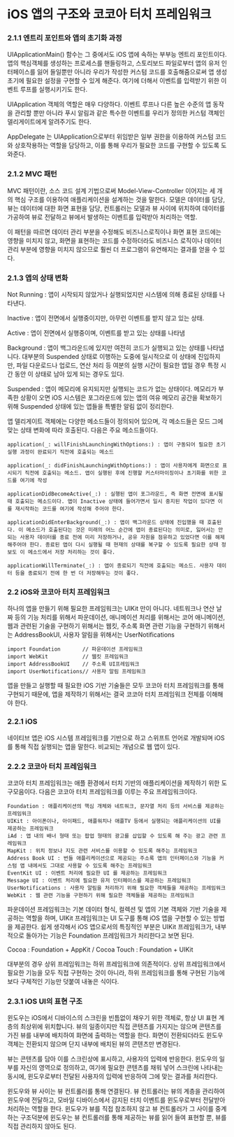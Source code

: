 # iOS 앱의 구조와 코코아 터치 프레임워크

### 2.1.1 엔트리 포인트와 앱의 초기화 과정

UIApplicationMain() 함수는 그 중에서도 iOS 앱에 속하는 부부능 엔트리 포인트이다. 앱의 핵심객체를 생성하는 프로세스를 핸들링하고, 스토리보드 파일로부터 앱의 유저 인터페이스를 잃어 들일뿐만 아니라 우리가 작성한 커스텀 코드를 호출해줌으로써 앱 생성 초기에 필요한 설정을 구현할 수 있게 해준다. 여기에 더해서 이벤트를 입력받기 위한 이벤트 루프를 실행시키기도 한다. 

UIApplication 객체의 역할은 매우 다양하다. 이벤트 루프나 다른 높은 수준의 앱 동작을 관리할 뿐만 아니라 푸시 알림과 같은 특수한 이벤트를 우리가 정의한 커스텀 객체인 델리게이트에게 알려주기도 한다. 

AppDelegate 는 UIApplication으로부터 위임받은 일부 권한을 이용하여 커스텀 코드와 상호작용하는 역할을 담당하고, 이를 통해 우리가 필요한 코드를 구현할 수 있도록 도와준다.

 ### 2.1.2 MVC 패턴
 
 MVC 패턴이란, 소스 코드 설계 기법으로써 Model-View-Controller 이어지는 세 개의 핵심 구조를 이용하여 애플리케이션을 설계하는 것을 말한다. 모델은 데이터를 담당, 뷰는 데이터에 대한 화면 표현을 담당, 컨트롤러는 모델과 뷰 사이에 위치하여 데이터를 가공하여 뷰로 전달하고 뷰에서 발생하는 이벤트를 입력받아 처리하는 역할.
 
 이 패턴을 따르면 데이터 관리 부분을 수정해도 비즈니스로직이나 화면 표현 코드에는 영향을 미치지 않고, 화면을 표현하는 코드를 수정하더라도 비즈니스 로직이나 데이터 관리 부분에 영향을 미치지 않으므로 훨씬 더 프로그램이 유연해지는 결과를 얻을 수 있다.
 
 ### 2.1.3 앱의 상태 변화
 
Not Running : 앱이 시작되지 않았거나 실행되었지만 시스템에 의해 종료된 상태를 나타낸다.

Inactive : 앱이 전면에서 실행중이지만, 아무런 이벤트를 받지 않고 있는 상태.
 
Active : 앱이 전면에서 실행중이며, 이벤트를 받고 있는 상태를 나타냄
 
Background : 앱이 백그라운드에 있지만 여전히 코드가 실행되고 있는 상태를 나타냅니다. 대부분의 Suspended 상태로 이행하는 도중에 일시적으로 이 상태에 진입하지만, 파일 다운로드나 업로드, 연산 처리 등 여분의 실행 시간이 필요한 앱일 경우 특정 시간 동안 이 상태로 남아 있게 되는 경우도 있다.

Suspended : 앱이 메모리에 유지되지만 실행되는 코드가 없는 상태이다. 메모리가 부족한 상황이 오면 iOS 시스템은 포그라운드에 있는 앱의 여유 메모리 공간을 확보하기 위해 Suspended 상태에 있는 앱들을 특별한 알림 없이 정리한다.

앱 델리게이트 객체에는 다양한 메소드들이 정의되어 있으며, 각 메소드들은 모드 그에 맞는 상태 변화에 따라 호출된다. 다음은 주요 메소드들이다.

    application(_: willFinishLaunchingWithOptions:) : 앱이 구동되어 필요한 초기 실행 과정이 완료되기 직전에 호출되는 메소드

    application(_: didFinishLaunchingWithOptions:) : 앱이 사용자에게 화면으로 표시되기 직전에 호출되는 메소드. 앱이 실행된 후에 진행할 커스터마이징이나 초기화를 위한 코드를 여기에 작성

    applicationDidBecomeActive(_:) : 실행된 앱이 포그라운드, 즉 화면 전면에 표시될 때 호출되는 메소드이다. 앱이 Inactive 상태에 들어가면서 일시 중지된 작업이 있다면 이를 재시작하는 코드를 여기에 작성해 주어야 한다. 

    applicationDidEnterBackground(_:) : 앱이 백그라운드 상태에 진입했을 때 호출된다. 이 메소드가 호출된다는 것은 미래의 어느 순간에 앱이 종료된다는 의미로, 잃어서는 안 되는 사용자 데이터를 종료 전에 미리 저장하거나, 공유 자원을 점유하고 있었다면 이를 해제해주어야 한다. 종료된 앱이 다시 실행될 때 현재의 상태를 복구할 수 있도록 필요한 상태 정보도 이 메소드에서 저장 처리하는 것이 좋다.

    applicationWillTerminate(_:) : 앱이 종료되기 직전에 호출되는 메소드. 사용자 데이터 등을 종료되기 전에 한 번 더 저장해두는 것이 좋다.

### 2.2 iOS와 코코아 터치 프레임워크

하나의 앱을 만들기 위해 필요한 프레임워크는 UIKit 만이 아니다. 네트워크나 연산 날짜 등의 기능 처리를 위해서 파운데이션, 애니메이션 처리를 위해서는 코어 애니메이션, 웹과 관련된 기술을 구현하기 위해서는 웹킷, 주소록 화면 관련 기능을 구현하기 위해서는 AddressBookUI, 사용자 알림을 위해서는 UserNotifications 

    import Foundation       // 파운데이션 프레임워크
    import WebKit           // 웹킷 프레임워크
    import AddressBookUI    // 주소록 UI프레임워크
    import UserNotifications// 사용자 알림 프레임워크

앱을 만들고 실행할 때 필요한 iOS 기반 기술들은 모두 코코아 터치 프레임워크를 통해 구현되기 때문에, 앱을 제작하기 위해서는 결국 코코아 터치 프레임워크 전체를 이해해야 한다.

### 2.2.1 iOS

네이티브 앱은 iOS 시스템 프레임워크를 기반으로 하고 스위프트 언어로 개발되며 iOS 를 통해 직접 실행되는 앱을 말한다. 비교되는 개념으로 웹 앱이 있다. 

### 2.2.2 코코아 터치 프레임워크

코코아 터치 프레임워크는 애플 환경에서 터치 기반의 애플리케이션을 제작하기 위한 도구모음이다. 다음은 코코아 터치 프레임워크를 이루는 주요 프레임워크이다.

    Foundation : 애플리케이션의 핵심 개체와 네트워크, 문자열 처리 등의 서비스를 제공하는 프레임워크
    UIKit : 아이폰이나, 아이패드, 애플워치나 애플TV 등에서 실행되는 애플리케이션의 UI를 제공하는 프레임워크
    iAd : 앱 내의 배너 형태 또는 팝업 형태의 광고를 삽입할 수 있도록 해 주는 광고 관련 프레임워크
    MapKit : 위치 정보나 지도 관련 서비스를 이용할 수 있도록 해주는 프레임워크
    Address Book UI : 번들 애플리케이션으로 제공되는 주소록 앱의 인터페이스와 기능을 커스텀 앱 내에서도 그대로 사용할 수 있도록 해주는 프레임워크
    EventKit UI : 이벤트 처리에 필요한 UI 를 제공하는 프레임워크
    Message UI : 이벤트 처리에 필요한 유저 인터페이스를 제공하는 프레임워크
    UserNotifications : 사용자 알림을 처리하기 위해 필요한 객체들을 제공하는 프레임워크
    WebKit : 웹 관련 기능을 구현하기 위해 필요한 객체들을 제공하는 프레임워크
    
파운데이션 프레임워크는 기본 데이터 형식, 컬렉션 및 앱의 기본 객체와 기반 기술을 제공하는 역할을 하며, UIKit 프레임워크는 UI 도구를 통해 iOS 앱을 구현할 수 있는 방법을 제공한다. 쉽게 생각해서 iOS 앱으로서의 특징적인 부분은 UIKit 프레임워크가, 내부적으로 돌아가는 기능은 Foundation 프레임워크가 처리한다고 보면 된다. 

Cocoa : Foundation + AppKit / Cocoa Touch : Foundation + UIKit 

대부분의 경우 상위 프레임워크는 하위 프레임워크에 의존적이다. 상위 프레임워크에서 필요한 기능을 모두 직접 구현하는 것이 아니라, 하위 프레임워크를 통해 구현된 기능에 보다 구체적인 기능만 덧붙여 내놓은 식이다. 

### 2.3.1 iOS UI의 표현 구조

윈도우는 iOS에서 디바이스의 스크린을 빈틈없이 채우기 위한 객체로, 항상 UI 표현 계층의 최상위에 위치합니다. 뷰의 일종이지만 직접 콘텐츠를 가지지는 않으며 콘텐츠를 가진 뷰를 내부에 배치하여 화면에 출력하는 역할을 한다. 화면이 전환되더라도 윈도우 객체는 전환되지 않으며 단지 내부에 배치된 뷰의 콘텐츠만 변경된다. 

뷰는 콘텐츠를 담아 이를 스크린상에 표시하고, 사용자의 입력에 반응한다. 윈도우의 일부를 자신의 영역으로 정의하고, 여기에 필요한 콘텐츠를 채워 넣어 스크린에 나타내는 동시에, 윈도우로부터 전달된 사용자의 입력에 반응하여 그에 맞는 결과를 처리한다.

윈도우와 뷰 사이는 뷰 컨트롤러를 통해 연결된다. 뷰 컨트롤러는 뷰의 계층을 관리하여 윈도우에 전달하고, 모바일 디바이스에서 감지된 터치 이벤트를 윈도우로부터 전달받아 처리하는 역할을 한다. 윈도우가 뷰를 직접 참조하지 않고 뷰 컨트롤러가 그 사이를 중계하는 구조덕분에 윈도우는 뷰 컨트롤러를 통해 제공하는 뷰를 읽어 들여 표현할 뿐, 뷰를 직접 관리하지 않아도 된다.
